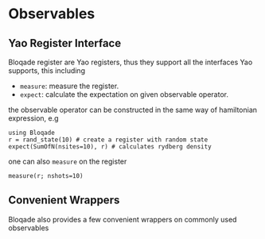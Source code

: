 # Observables

## Yao Register Interface

Bloqade register are Yao registers, thus they support
all the interfaces Yao supports, this including

- `measure`: measure the register.
- `expect`: calculate the expectation on given observable operator.

the observable operator can be constructed in the same way of hamiltonian expression, e.g

```@repl observable
using Bloqade
r = rand_state(10) # create a register with random state
expect(SumOfN(nsites=10), r) # calculates rydberg density
```

one can also `measure` on the register

```@repl observable
measure(r; nshots=10)
```

## Convenient Wrappers

Bloqade also provides a few convenient wrappers on commonly used observables
